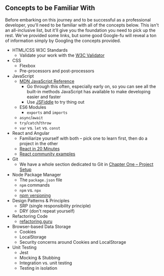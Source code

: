 ## Concepts to be Familiar With

Before embarking on this journey and to be successful as a professional developer, you'll need to be familiar with all of the concepts below. This isn't an all-inclusive list, but it'll give you the foundation you need to pick up the rest. We've provided some links, but some good Google-fu will reveal a ton of information simply by Googling the concepts provided.

* HTML/CSS W3C Standards
    * Validate your work with the [W3C Validator](https://validator.w3.org/)
* CSS
    * Flexbox
    * Pre-processors and post-processors
* JavaScript
    * [MDN JavaScript Reference](https://developer.mozilla.org/en-US/docs/Web/JavaScript/Reference)
        * Go through this often, especially early on, so you can see all the built-in methods JavaScript has available to make developing easier and faster
        * Use [JSFiddle](https://jsfiddle.net) to try thing out
    * ES6 Modules
        * `exports` and `imports`
    * `async`/`await`
    * `try`/`catch`/`throw`
    * `var` vs. `let` vs. `const`
* React and Angular
    * Familiarize yourself with both – pick one to learn first, then do a project in the other
    * [React in 20 Minutes](https://www.youtube.com/watch?v=FNnhEBDYBr8)
    * [React community examples](https://reactjs.org/community/examples.html)
* Git
    * We have a whole section dedicated to Git in [Chapter One – Project Setup](../01-project-setup)
* Node Package Manager
    * The `package.json` file
    * `npm` commands
    * `npm` vs. `npx`
    * [npm versioning](https://michaelsoolee.com/npm-package-tilde-caret/)
* Design Patterns & Principles
    * SRP (single responsibility principle)
    * DRY (don't repeat yourself)
* Refactoring Code
    * [refactoring.guru](https://refactoring.guru)
* Browser-based Data Storage
    * Cookies
    * LocalStorage
    * Security concerns around Cookies and LocalStorage
* Unit Testing
    * Jest
    * Mocking & Stubbing
    * Integration vs. unit testing
    * Testing in isolation
